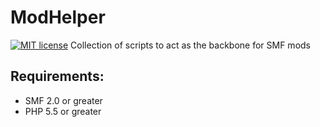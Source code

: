 # ModHelper
[![MIT license](http://img.shields.io/badge/license-MIT-blue.svg)](http://opensource.org/licenses/MIT)
Collection of scripts to act as the backbone for SMF mods

## Requirements:
- SMF 2.0 or greater
- PHP 5.5 or greater
